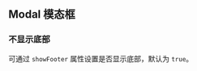 <div class="demo-header">
<p class="overviewicon">
  <span class="wapi-tips-messagebox"/>
</p>

## Modal 模态框

<nova-uxlink widget-name="Modal"></nova-uxlink>
</div>

### 不显示底部

可通过 `showFooter` 属性设置是否显示底部，默认为 `true`。

<nova-demo-view link="modal/showFooter.vue"></nova-demo-view>

<br />
